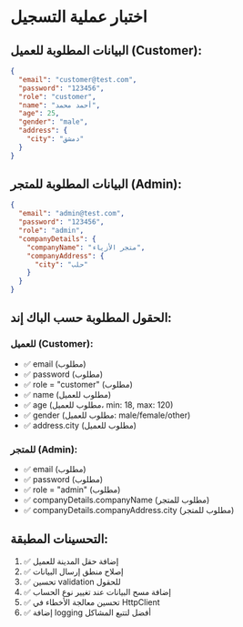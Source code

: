 # اختبار عملية التسجيل

## البيانات المطلوبة للعميل (Customer):
```json
{
  "email": "customer@test.com",
  "password": "123456",
  "role": "customer",
  "name": "أحمد محمد",
  "age": 25,
  "gender": "male",
  "address": {
    "city": "دمشق"
  }
}
```

## البيانات المطلوبة للمتجر (Admin):
```json
{
  "email": "admin@test.com",
  "password": "123456",
  "role": "admin",
  "companyDetails": {
    "companyName": "متجر الأزياء",
    "companyAddress": {
      "city": "حلب"
    }
  }
}
```

## الحقول المطلوبة حسب الباك إند:

### للعميل (Customer):
- ✅ email (مطلوب)
- ✅ password (مطلوب)
- ✅ role = "customer" (مطلوب)
- ✅ name (مطلوب للعميل)
- ✅ age (مطلوب للعميل، min: 18, max: 120)
- ✅ gender (مطلوب للعميل: male/female/other)
- ✅ address.city (مطلوب للعميل)

### للمتجر (Admin):
- ✅ email (مطلوب)
- ✅ password (مطلوب)
- ✅ role = "admin" (مطلوب)
- ✅ companyDetails.companyName (مطلوب للمتجر)
- ✅ companyDetails.companyAddress.city (مطلوب للمتجر)

## التحسينات المطبقة:
1. ✅ إضافة حقل المدينة للعميل
2. ✅ إصلاح منطق إرسال البيانات
3. ✅ تحسين validation للحقول
4. ✅ إضافة مسح البيانات عند تغيير نوع الحساب
5. ✅ تحسين معالجة الأخطاء في HttpClient
6. ✅ إضافة logging أفضل لتتبع المشاكل